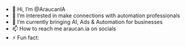 - 👋 Hi, I’m @AraucanIA
- 👀 I’m interested in make connections with automation professionals
- 🌱 I’m currently bringing AI, Ads & Automation for businesses
- 📫 How to reach me araucan.ia on socials
- ⚡ Fun fact:

<!---
AraucanIA/AraucanIA is a ✨ special ✨ repository because its `README.md` (this file) appears on your GitHub profile.
You can click the Preview link to take a look at your changes.
--->
